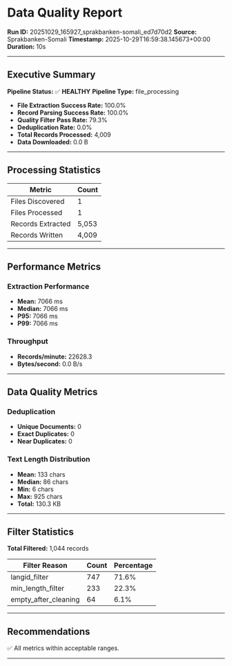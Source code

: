 # Data Quality Report

**Run ID:** 20251029_165927_sprakbanken-somali_ed7d70d2
**Source:** Sprakbanken-Somali
**Timestamp:** 2025-10-29T16:59:38.145673+00:00
**Duration:** 10s

---

## Executive Summary

**Pipeline Status:** ✅ **HEALTHY**
**Pipeline Type:** file_processing

- **File Extraction Success Rate:** 100.0%
- **Record Parsing Success Rate:** 100.0%
- **Quality Filter Pass Rate:** 79.3%
- **Deduplication Rate:** 0.0%
- **Total Records Processed:** 4,009
- **Data Downloaded:** 0.0 B

---

## Processing Statistics

| Metric | Count |
|--------|-------|
| Files Discovered | 1 |
| Files Processed | 1 |
| Records Extracted | 5,053 |
| Records Written | 4,009 |

---

## Performance Metrics

### Extraction Performance

- **Mean:** 7066 ms
- **Median:** 7066 ms
- **P95:** 7066 ms
- **P99:** 7066 ms

### Throughput

- **Records/minute:** 22628.3
- **Bytes/second:** 0.0 B/s

---

## Data Quality Metrics

### Deduplication

- **Unique Documents:** 0
- **Exact Duplicates:** 0
- **Near Duplicates:** 0

### Text Length Distribution

- **Mean:** 133 chars
- **Median:** 86 chars
- **Min:** 6 chars
- **Max:** 925 chars
- **Total:** 130.3 KB

---

## Filter Statistics

**Total Filtered:** 1,044 records

| Filter Reason | Count | Percentage |
|---------------|-------|------------|
| langid_filter | 747 | 71.6% |
| min_length_filter | 233 | 22.3% |
| empty_after_cleaning | 64 | 6.1% |

---

## Recommendations

✅ All metrics within acceptable ranges.

---
